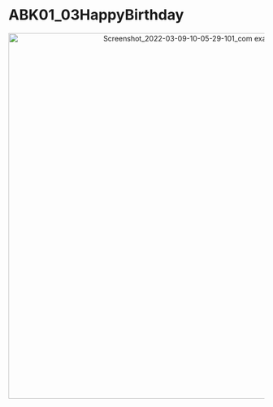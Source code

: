 # ABK01_03HappyBirthday

<p align="center">
<img width="720" alt="Screenshot_2022-03-09-10-05-29-101_com example 1" src="https://user-images.githubusercontent.com/32328761/168725318-4d98b718-4f59-4f0a-8545-bccacee2713f.png">


